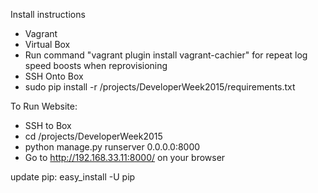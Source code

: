 
Install instructions

* Vagrant
* Virtual Box
* Run command "vagrant plugin install vagrant-cachier" for repeat log speed boosts when reprovisioning
* SSH Onto Box
* sudo pip install -r /projects/DeveloperWeek2015/requirements.txt

To Run Website:

* SSH to Box
* cd /projects/DeveloperWeek2015
* python manage.py runserver 0.0.0.0:8000
* Go to http://192.168.33.11:8000/ on your browser

update pip:
easy_install -U pip
